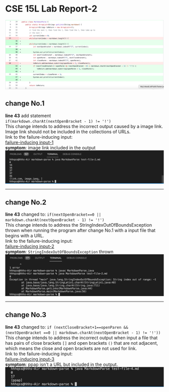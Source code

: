 # CSE 15L Lab Report-2

![here](parserDiff.jpg)
## change __No.1__    
__line 43__ add statement  
`if(markdown.charAt(nextOpenBracket - 1) != '!')`  
This change intends to address the incorrect output caused by a image link. Image link should not be included in the collections of URLs.  
link to the failure-inducing input:  
[failure-inducing input-1](test-file-2.md)  
__symptom__: image link included in the output
 ![here](imageCaptured.jpg)
___
 ## change __No.2__    
__line 43__ changed to:
`if(nextOpenBracket==0 || markdown.charAt(nextOpenBracket - 1) != '!')`  
This change intends to address the StringIndexOutOfBoundsException thrown when running the program after change No.1 with a input file that begins with a URL.  
link to the failure-inducing input:  
[failure-inducing input-2](test-file-3.md)  
__symptom__: `StringIndexOutOfBoundsException` thrown
 ![here](indexOf[-1Is-1.jpg)
___
 ## change __No.3__    
__line 43__ changed to: 
`if (nextCloseBracket+1==openParen && (nextOpenBracket ==0 || markdown.charAt(nextOpenBracket - 1) != '!'))`  
This change intends to address the incorrect output when input a file that has pairs of close brackets `[]` and open brackets `()` that are not adjacent, which means the close and open brackets are not used for link.  
link to the failure-inducing input:       
[failure-inducing input-3](test-file-4.md)  
 __symptom__: ppap isn't a URL but included in the output.
 ![here]([]sth().jpg)